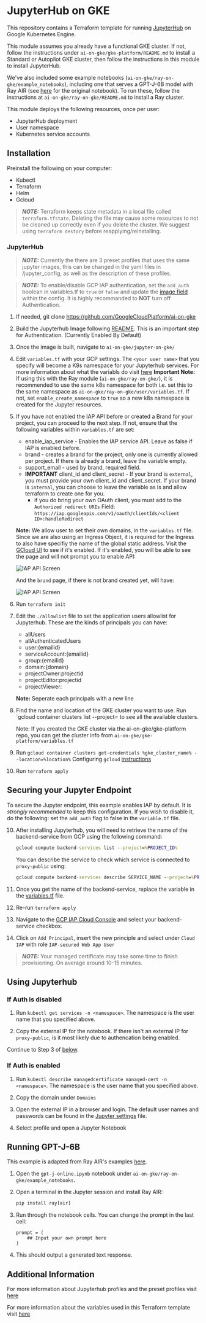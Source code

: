 # JupyterHub on GKE

This repository contains a Terraform template for running [JupyterHub](https://jupyter.org/hub) on Google Kubernetes Engine.

This module assumes you already have a functional GKE cluster. If not, follow the instructions under `ai-on-gke/gke-platform/README.md`
to install a Standard or Autopilot GKE cluster, then follow the instructions in this module to install JupyterHub.

We've also included some example notebooks (`ai-on-gke/ray-on-gke/example_notebooks`), including one that serves a GPT-J-6B model with Ray AIR (see
[here](https://docs.ray.io/en/master/ray-air/examples/gptj_serving.html) for the original notebook). To run these, follow the instructions at
`ai-on-gke/ray-on-gke/README.md` to install a Ray cluster.

This module deploys the following resources, once per user:
* JupyterHub deployment
* User namespace
* Kubernetes service accounts

## Installation

Preinstall the following on your computer:
* Kubectl
* Terraform
* Helm
* Gcloud

> **_NOTE:_** Terraform keeps state metadata in a local file called `terraform.tfstate`. Deleting the file may cause some resources to not be cleaned up correctly even if you delete the cluster. We suggest using `terraform destory` before reapplying/reinstalling.

### JupyterHub

> **_NOTE:_** Currently the there are 3 preset profiles that uses the same jupyter images, this can be changed in the yaml files in /jupyter_config, as well as the description of these profiles.

> **_NOTE:_** To enable/disable GCP IAP authentication, set the `add_auth` boolean in variables.tf to `true` or `false` and update the [image field](https://github.com/GoogleCloudPlatform/ai-on-gke/blob/main/jupyter-on-gke/jupyter_config/config-selfauth.yaml#L12) within the config. It is highly recommanded to **NOT** turn off Authentication.

1. If needed, git clone https://github.com/GoogleCloudPlatform/ai-on-gke

2. Build the Jupyterhub Image following [README](https://github.com/GoogleCloudPlatform/ai-on-gke/blob/main/jupyter-on-gke/authentication/README.MD). This is an important step for Authentication. (Currently Enabled By Default)

3. Once the image is built, navigate to `ai-on-gke/jupyter-on-gke/`

4. Edit `variables.tf` with your GCP settings. The `<your user name>` that you specify will become a K8s namespace for your Jupyterhub services. For more information about what the variabls do visit [here](https://github.com/GoogleCloudPlatform/ai-on-gke/blob/main/jupyter-on-gke/variable_definitions.md)
**Important Note:**
If using this with the Ray module (`ai-on-gke/ray-on-gke/`), it is recommended to use the same k8s namespace
for both i.e. set this to the same namespace as `ai-on-gke/ray-on-gke/user/variables.tf`.
If not, set `enable_create_namespace` to `true` so a new k8s namespace is created for the Jupyter resources.

5. If you have not enabled the IAP API before or created a Brand for your project, you can proceed to the next step. If not, ensure that the following variables within `variables.tf` are set:

    * enable_iap_service - Enables the IAP service API. Leave as false if IAP is enabled before.
    * brand - creates a brand for the project, only one is currently allowed per project. If there is already a brand, leave the variable empty.
    * support_email - used by brand, required field.
    * **IMPORTANT** client_id and client_secret - If your brand is `external`, you must provide your own client_id and client_secret. If your brand is `internal`, you can choose to leave the variable as is and allow terraform to create one for you.
        * if you do bring your own OAuth client, you must add to the `Authorized redirect URIs` Field:  `https://iap.googleapis.com/v1/oauth/clientIds/<client ID>:handleRedirect`

    **Note:**
    We allow user to set their own domains, in the `variables.tf` file. Since we are also using an Ingress Object, it is required for the Ingress to also have specifiy the name of the global static address.
    Visit the [GCloud UI](https://pantheon.corp.google.com/security/iap) to see if it's enabled. If it's enabled, you will be able to see the page and will not prompt you to enable API:

    ![IAP API Screen](./images/iap_enable_api_screenshot.png)

    And the `brand` page, if there is not brand created yet, will have:

    ![IAP API Screen](./images/consent_screen_screenshot.png)

5. Run `terraform init`

6. Edit the `./allowlist` file to set the application users allowlist for Jupyterhub. These are the kinds of principals you can have:

    * allUsers
    * allAuthenticatedUsers
    * user:{emailid}
    * serviceAccount:{emailid}
    * group:{emailid}
    * domain:{domain}
    * projectOwner:projectid
    * projectEditor:projectid
    * projectViewer:

    **Note:** Seperate each principals with a new line

7. Find the name and location of the GKE cluster you want to use.
   Run `gcloud container clusters list --project=<your GCP project> to see all the available clusters.

   Note: If you created the GKE cluster via the ai-on-gke/gke-platform repo, you can get the cluster info from `ai-on-gke/gke-platform/variables.tf`

8. Run `gcloud container clusters get-credentials %gke_cluster_name% --location=%location%`
   Configuring `gcloud` [instructions](https://cloud.google.com/sdk/docs/initializing)

9. Run `terraform apply`

## Securing your Jupyter Endpoint

To secure the Jupyter endpoint, this example enables IAP by default. It is _strongly recommended_ to keep this configuration. If you wish to disable it, do the following: set the `add_auth` flag to false in the `variable.tf` file.

10. After installing Jupyterhub, you will need to retrieve the name of the backend-service from GCP using the following command:

    ```cmd
    gcloud compute backend-services list --project=%PROJECT_ID%
    ```

    You can describe the service to check which service is connected to `proxy-public` using:

    ```cmd
    gcloud compute backend-services describe SERVICE_NAME --project=%PROJECT_ID% --global
    ```

11. Once you get the name of the backend-service, replace the variable in the [variables.tf](https://github.com/GoogleCloudPlatform/ai-on-gke/blob/main/jupyter-on-gke/variables.tf) file.

12. Re-run `terraform apply`

13. Navigate to the [GCP IAP Cloud Console](https://pantheon.corp.google.com/security/iap) and select your backend-service checkbox.

14. Click on `Add Principal`, insert the new principle and select under `Cloud IAP` with role `IAP-secured Web App User`

> **_NOTE:_** Your managed certificate may take some time to finish provisioning. On average around 10-15 minutes. 

## Using Jupyterhub

### If Auth is disabled

1. Run `kubectl get services -n <namespace>`. The namespace is the user name that you specified above.

2. Copy the external IP for the notebook. If there isn't an external IP for `proxy-public`, is it most likely due to authencation being enabled.

Continue to Step 3 of [below](#if-auth-is-enabled).

### If Auth is enabled

1. Run `kubectl describe managedcertificate managed-cert -n <namespace>`. The namespace is the user name that you specified above.

2. Copy the domain under `Domains`

3. Open the external IP in a browser and login. The default user names and
   passwords can be found in the [Jupyter
   settings](https://github.com/GoogleCloudPlatform/ai-on-gke/blob/main/jupyter-on-gke/jupyter_config/config-selfauth.yaml) file.

4. Select profile and open a Jupyter Notebook

## Running GPT-J-6B

This example is adapted from Ray AIR's examples [here](https://docs.ray.io/en/master/ray-air/examples/gptj_serving.html).

1. Open the `gpt-j-online.ipynb` notebook under `ai-on-gke/ray-on-gke/example_notebooks`.

2. Open a terminal in the Jupyter session and install Ray AIR:

    ```cmd
    pip install ray[air]
    ```

3. Run through the notebook cells. You can change the prompt in the last cell:

    ```jupyter
    prompt = (
        ## Input your own prompt here
    )
    ```

4. This should output a generated text response.

## Additional Information

For more information about Jupyterhub profiles and the preset profiles visit [here](https://github.com/GoogleCloudPlatform/ai-on-gke/blob/main/jupyter-on-gke/profiles.md)

For more information about the variables used in this Terraform template visit [here](https://github.com/GoogleCloudPlatform/ai-on-gke/blob/main/jupyter-on-gke/variable_definitions.md)
